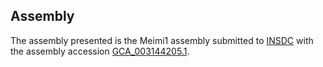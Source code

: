 

Assembly
--------

The assembly presented is the Meimi1 assembly submitted to
[INSDC](http://www.insdc.org) with the assembly accession
[GCA\_003144205.1](http://www.ebi.ac.uk/ena/data/view/GCA_003144205.1).
